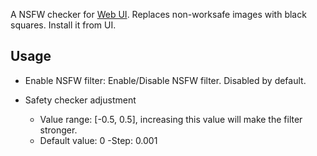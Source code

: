 A NSFW checker for [Web UI](https://github.com/AUTOMATIC1111/stable-diffusion-webui). Replaces non-worksafe images with black squares. Install it from UI.
## Usage

- Enable NSFW filter: Enable/Disable NSFW filter. Disabled by default.

- Safety checker adjustment
  - Value range: [-0.5, 0.5], increasing this value will make the filter stronger.
  - Default value: 0
  -Step: 0.001
